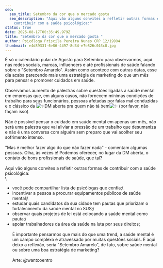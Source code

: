 ```yaml
---
seo:
  seo_title: Setembro da cor que o mercado gosta
  seo_description: "Aqui vão alguns convites a refletir outras formas de
    contribuir com a saúde psicológica:"
status: true
date: 2025-08-17T00:35:49.979Z
title: "Setembro da cor que o mercado gosta "
author: Psicóloga Priscila Pereira Nunes CRP 12/19984
thumbnail: e4d89331-6e86-4497-8d34-e7e826c043c0.jpg
---
```

<!--StartFragment-->

É só o calendário pular de Agosto para Setembro para observarmos, aqui nas redes sociais, marcas, influencers e até profissionais de saúde falando sobre o "Setembro Amarelo". Assim como acontece com outras datas, esse dia acaba parecendo mais uma estratégia de marketing do que um mês para pensar e promover cuidados em saúde.\
\
Observamos aumento de palestras sobre questões ligadas a saúde mental em empresas que, em alguns casos, não fornecem mínimas condições de trabalho para seus funcionários, pessoas afetadas por falas mal conduzidas e o clássico da ![✨](https://static.xx.fbcdn.net/images/emoji.php/v9/tf4/1/16/2728.png)DM aberta pra quem não tá bem![✨](https://static.xx.fbcdn.net/images/emoji.php/v9/tf4/1/16/2728.png) (por favor, não façam isso).\
\
Não é possível pensar o cuidado em saúde mental em apenas um mês, não será uma palestra que vai aliviar a pressão de um trabalho que desumaniza e não é uma conversa com alguém sem preparo que vai acolher seu sofrimento intenso.\
\
"Mas é melhor fazer algo do que não fazer nada" - comentam algumas pessoas. Olha, às vezes é! Podemos oferecer, no lugar da DM aberta, o contato de bons profissionais de saúde, que tal?\
\
Aqui vão alguns convites a refletir outras formas de contribuir com a saúde psicológica:\
\
- você pode compartilhar lista de psicólogas que confia;\
- incentivar a pessoa a procurar equipamentos públicos de saúde mental;\
- estudar quais candidatos da sua cidade tem pautas que priorizam o fortalecimento da saúde mental no SUS;\
- observar quais projetos de lei está colocando a saúde mental como pauta;\
- apoiar trabalhadores da área da saúde na luta por seus direitos;\
\
É importante pensarmos que mais do que uma trend, a saúde mental é um campo complexo e atravessado por muitas questões sociais. E aqui deixo a reflexão, seria "Setembro Amarelo", de fato, sobre saúde mental ou sobre uma boa estratégia de marketing?\
\
Arte: @wantcoentro

<!--EndFragment-->
